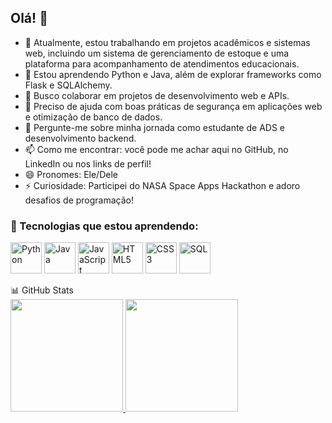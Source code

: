 ## Olá! 👋  

- 🔭 Atualmente, estou trabalhando em projetos acadêmicos e sistemas web, incluindo um sistema de gerenciamento de estoque e uma plataforma para acompanhamento de atendimentos educacionais.  
- 🌱 Estou aprendendo Python e Java, além de explorar frameworks como Flask e SQLAlchemy.  
- 👯 Busco colaborar em projetos de desenvolvimento web e APIs.  
- 🤔 Preciso de ajuda com boas práticas de segurança em aplicações web e otimização de banco de dados.  
- 💬 Pergunte-me sobre minha jornada como estudante de ADS e desenvolvimento backend.  
- 📫 Como me encontrar: você pode me achar aqui no GitHub, no LinkedIn ou nos links de perfil!  
- 😄 Pronomes: Ele/Dele  
- ⚡ Curiosidade: Participei do NASA Space Apps Hackathon e adoro desafios de programação!  

### 🚀 Tecnologias que estou aprendendo:  

<p align="left">
  <img src="https://cdn.jsdelivr.net/gh/devicons/devicon/icons/python/python-original.svg" alt="Python" width="50" height="50"/>
  <img src="https://cdn.jsdelivr.net/gh/devicons/devicon/icons/java/java-original.svg" alt="Java" width="50" height="50"/>
  <img src="https://cdn.jsdelivr.net/gh/devicons/devicon/icons/javascript/javascript-original.svg" alt="JavaScript" width="50" height="50"/>
  <img src="https://cdn.jsdelivr.net/gh/devicons/devicon/icons/html5/html5-original.svg" alt="HTML5" width="50" height="50"/>
  <img src="https://cdn.jsdelivr.net/gh/devicons/devicon/icons/css3/css3-original.svg" alt="CSS3" width="50" height="50"/>
  <img src="https://cdn.jsdelivr.net/gh/devicons/devicon/icons/mysql/mysql-original.svg" alt="SQL" width="50" height="50"/>
</p>
 📊 GitHub Stats
<div>
  <a href="https://github.com/Yuriportf">
    <img height="180em" src="https://github-readme-stats.vercel.app/api?username=Yuriportf&show_icons=true&theme=dracula&include_all_commits=true&count_private=true"/>
    <img height="180em" src="https://github-readme-stats.vercel.app/api/top-langs/?username=Yuriportf&layout=compact&langs_count=16&theme=dracula"/>
  </a>
</div>






